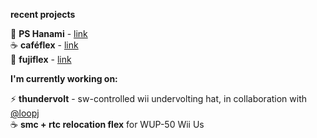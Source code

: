 **recent projects**

🔶 **PS Hanami** - [link](https://news.google.com/search?q=ps%20hanami) <br>
☕ **caféflex** - [link](https://github.com/mackieks/cafeFlex) <br>
🗻 **fujiflex** - [link](https://github.com/mackieks/fujiflex)

**I'm currently working on:**

⚡ **thundervolt** - sw-controlled wii undervolting hat, in collaboration with [@loopj](https://github.com/loopj) <br>
☕ **smc + rtc relocation flex** for WUP-50 Wii Us

